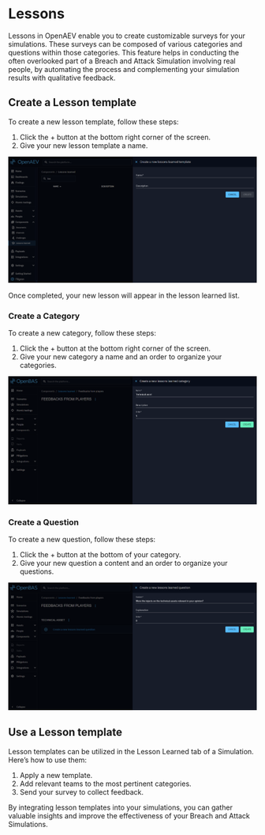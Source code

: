 # Lessons

Lessons in OpenAEV enable you to create customizable surveys for your simulations. These surveys can be composed of
various categories and questions within those categories. This feature helps in conducting the often overlooked part of
a Breach and Attack Simulation involving real people, by automating the process and complementing your simulation
results with qualitative feedback.

## Create a Lesson template

To create a new lesson template, follow these steps:

1. Click the + button at the bottom right corner of the screen.
2. Give your new lesson template a name.

![lesson-creation.png](./assets/lesson-creation.png)

Once completed, your new lesson will appear in the lesson learned list.

### Create a Category

To create a new category, follow these steps:

1. Click the + button at the bottom right corner of the screen.
2. Give your new category a name and an order to organize your categories.

![lesson-category-creation.png](../assets/components/lesson-category-creation.png)

### Create a Question

To create a new question, follow these steps:

1. Click the + button at the bottom of your category.
2. Give your new question a content and an order to organize your questions.

![lesson-question-creation.png](../assets/components/lesson-question-creation.png)

## Use a Lesson template

Lesson templates can be utilized in the Lesson Learned tab of a Simulation. Here’s how to use them:

1. Apply a new template.
2. Add relevant teams to the most pertinent categories.
3. Send your survey to collect feedback.

By integrating lesson templates into your simulations, you can gather valuable insights and improve the effectiveness of
your Breach and Attack Simulations.

